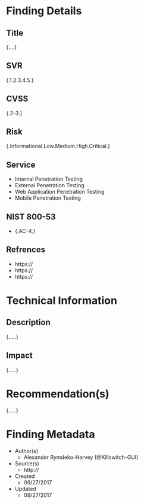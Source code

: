 
# Finding Details 

## Title
  {....}
## SVR
  {.1.2.3.4.5.}
## CVSS
  {.2-3.}
## Risk
  {.Informational.Low.Medium.High.Critical.}
## Service
  * Internal Penetration Testing
  * External Penetration Testing 
  * Web Application Penetration Testing 
  * Mobile Penetration Testing 
## NIST 800-53 
  * {.AC-4.}
## Refrences
  * https://
  * https://
  * https://
 
# Technical Information

## Description 
{.....}

## Impact
{.....}

# Recommendation(s)
{.....}

# Finding Metadata
  * Author(s)
    * Alexander Rymdeko-Harvey (@Killswitch-GUI)
  * Source(s)
    * http://
  * Created
    * 09/27/2017
  * Updated
    * 09/27/2017
